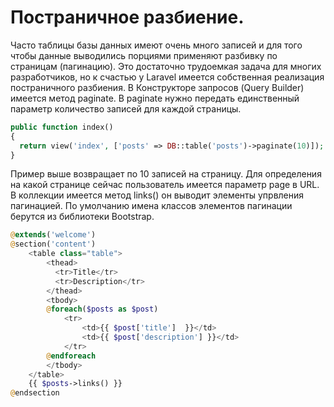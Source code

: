 # Постраничное разбиение.

Часто таблицы базы данных имеют очень много записей и для того чтобы данные выводились порциями применяют разбивку по страницам (пагинацию). Это достаточно трудоемкая задача для многих разработчиков, но к счастью у Laravel имеется собственная реализация постраничного разбиения.
В Конструкторе запросов (Query Builder) имеется метод paginate. В paginate нужно передать единственный параметр
количество записей для каждой страницы.

```php
public function index()
{
  return view('index', ['posts' => DB::table('posts')->paginate(10)]);
}
```

Пример выше возвращает по 10 записей на страницу.
Для определения на какой странице сейчас пользователь имеется параметр page в URL.
В коллекции имеется метод links() он выводит элементы упрвления пагинацией. По умолчанию имена классов элементов пагинации берутся из библиотеки Bootstrap.

```php
@extends('welcome')
@section('content')
    <table class="table">
        <thead>
          <tr>Title</tr>
          <tr>Description</tr>
        </thead>
        <tbody>
        @foreach($posts as $post)
            <tr>
                <td>{{ $post['title']  }}</td>
                <td>{{ $post['description'] }}</td>
            </tr>
        @endforeach
        </tbody>
    </table>
    {{ $posts->links() }}
@endsection
```
